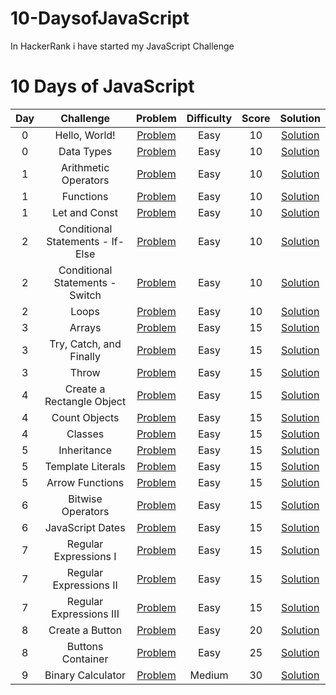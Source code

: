 # 10-DaysofJavaScript
In HackerRank i have started my JavaScript Challenge 
# 10 Days of JavaScript

|  Day  |            Challenge             |                                       Problem                                       | Difficulty | Score |                                                     Solution                                                      |
| :---: | :------------------------------: | :---------------------------------------------------------------------------------: | :--------: | :---: | :---------------------------------------------------------------------------------------------------------------: |
|   0   |          Hello, World!           |      [Problem](https://www.hackerrank.com/challenges/js10-hello-world/problem)      |    Easy    |  10   |             [Solution](https://github.com/sirilalithaadapa/10-DaysofJavaScript/blob/main/Day-0/DataTypes.js)             |
|   0   |            Data Types            |      [Problem](https://www.hackerrank.com/challenges/js10-data-types/problem)       |    Easy    |  10   |              [Solution](https://github.com/sirilalithaadapa/10-DaysofJavaScript/blob/main/Day-0/HelloWorld.js)              |
|   1   |       Arithmetic Operators       | [Problem](https://www.hackerrank.com/challenges/js10-arithmetic-operators/problem)  |    Easy    |  10   |         [Solution](https://github.com/sirilalithaadapa/10-DaysofJavaScript/blob/main/Day-01/ArthmeticOperators.js)         |
|   1   |            Functions             |       [Problem](https://www.hackerrank.com/challenges/js10-function/problem)        |    Easy    |  10   |               [Solution](https://github.com/sirilalithaadapa/10-DaysofJavaScript/blob/main/Day-01/Functions.js)                |
|   1   |          Let and Const           |     [Problem](https://www.hackerrank.com/challenges/js10-let-and-const/problem)     |    Easy    |  10   |           [Solution](https://github.com/sirilalithaadapa/10-DaysofJavaScript/blob/main/Day-01/Let%20and%20Const.js)            |
|   2   | Conditional Statements - If-Else |        [Problem](https://www.hackerrank.com/challenges/js10-if-else/problem)        |    Easy    |  10   | [Solution](https://github.com/sirilalithaadapa/10-DaysofJavaScript/blob/main/Day-02/Conditional%20Statements%20-%20If-Else.js) |
|   2   | Conditional Statements - Switch  |        [Problem](https://www.hackerrank.com/challenges/js10-switch/problem)         |    Easy    |  10   | [Solution](https://github.com/sirilalithaadapa/10-DaysofJavaScript/blob/main/Day-02/Conditional%20Statements%20-%20Switch.js)  |
|   2   |              Loops               |         [Problem](https://www.hackerrank.com/challenges/js10-loops/problem)         |    Easy    |  10   |                 [Solution](https://github.com/sirilalithaadapa/10-DaysofJavaScript/blob/main/Day-02/Loops.js)                  |
|   3   |              Arrays              |        [Problem](https://www.hackerrank.com/challenges/js10-arrays/problem)         |    Easy    |  15   |                 [Solution](https://github.com/sirilalithaadapa/10-DaysofJavaScript/blob/main/Day-03/Arrays.js)                 |
|   3   |     Try, Catch, and Finally      | [Problem](https://www.hackerrank.com/challenges/js10-try-catch-and-finally/problem) |    Easy    |  15   |     [Solution](https://github.com/sirilalithaadapa/10-DaysofJavaScript/blob/main/Day-03/Try%2C%20Catch%2C%20and%20Finally.js)      |
|   3   |              Throw               |         [Problem](https://www.hackerrank.com/challenges/js10-throw/problem)         |    Easy    |  15   |                 [Solution](https://github.com/sirilalithaadapa/10-DaysofJavaScript/blob/main/Day-03/Throw.js)                  |
|   4   |    Create a Rectangle Object     |        [Problem](https://www.hackerrank.com/challenges/js10-objects/problem)        |    Easy    |  15   |    [Solution](https://github.com/sirilalithaadapa/10-DaysofJavaScript/blob/main/Day-04/Create%20a%20Rectangle%20Object.js)     |
|   4   |          Count Objects           |     [Problem](https://www.hackerrank.com/challenges/js10-count-objects/problem)     |    Easy    |  15   |            [Solution](https://github.com/sirilalithaadapa/10-DaysofJavaScript/blob/main/Day-04/Count%20Objects.js)             |
|   4   |             Classes              |         [Problem](https://www.hackerrank.com/challenges/js10-class/problem)         |    Easy    |  15   |                [Solution](https://github.com/sirilalithaadapa/10-DaysofJavaScript/blob/main/Day-04/Classes.js)                 |
|   5   |           Inheritance            |      [Problem](https://www.hackerrank.com/challenges/js10-inheritance/problem)      |    Easy    |  15   |              [Solution](https://github.com/sirilalithaadapa/10-DaysofJavaScript/blob/main/Day-05/Inheritance.js)               |
|   5   |        Template Literals         |   [Problem](https://www.hackerrank.com/challenges/js10-template-literals/problem)   |    Easy    |  15   |          [Solution](https://github.com/sirilalithaadapa/10-DaysofJavaScript/blob/main/Day-05/Template%20Literals.js)           |
|   5   |         Arrow Functions          |        [Problem](https://www.hackerrank.com/challenges/js10-arrows/problem)         |    Easy    |  15   |           [Solution](https://github.com/sirilalithaadapa/10-DaysofJavaScript/blob/main/Day-05/Arrow%20Functions.js)            |
|   6   |        Bitwise Operators         |        [Problem](https://www.hackerrank.com/challenges/js10-bitwise/problem)        |    Easy    |  15   |          [Solution](https://github.com/sirilalithaadapa/10-DaysofJavaScript/blob/main/Day-06/Bitwise%20Operators.js)           |
|   6   |         JavaScript Dates         |         [Problem](https://www.hackerrank.com/challenges/js10-date/problem)          |    Easy    |  15   |           [Solution](https://github.com/sirilalithaadapa/10-DaysofJavaScript/blob/main/Day-06/JavaScript%20Dates.js)           |
|   7   |      Regular Expressions I       |       [Problem](https://www.hackerrank.com/challenges/js10-regexp-1/problem)        |    Easy    |  15   |       [Solution](https://github.com/sirilalithaadapa/10-DaysofJavaScript/blob/main/Day-07/Regular%20Expressions%20I.js)        |
|   7   |      Regular Expressions II      |       [Problem](https://www.hackerrank.com/challenges/js10-regexp-2/problem)        |    Easy    |  15   |       [Solution](https://github.com/sirilalithaadapa/10-DaysofJavaScript/blob/main/Day-07/Regular%20Expressions%20II.js)       |
|   7   |     Regular Expressions III      |       [Problem](https://www.hackerrank.com/challenges/js10-regexp-3/problem)        |    Easy    |  15   |      [Solution](https://github.com/sirilalithaadapa/10-DaysofJavaScript/blob/main/Day-07/Regular%20Expressions%20III.js)       |
|   8   |         Create a Button          |    [Problem](https://www.hackerrank.com/challenges/js10-create-a-button/problem)    |    Easy    |  20   |            [Solution](https://github.com/sirilalithaadapa/10-DaysofJavaScript/tree/main/Day-08/Create%20a%20Button)             |
|   8   |        Buttons Container         |   [Problem](https://www.hackerrank.com/challenges/js10-buttons-container/problem)   |    Easy    |  25   |          [Solution](https://github.com/sirilalithaadapa/10-DaysofJavaScript/tree/main/Day-08/Create%20a%20Button)          |
|   9   |        Binary Calculator         |   [Problem](https://www.hackerrank.com/challenges/js10-binary-calculator/problem)   |   Medium   |  30   |                      [Solution](https://github.com/sirilalithaadapa/10-DaysofJavaScript/tree/main/Day-09/Binary%20Calculator)                      |
